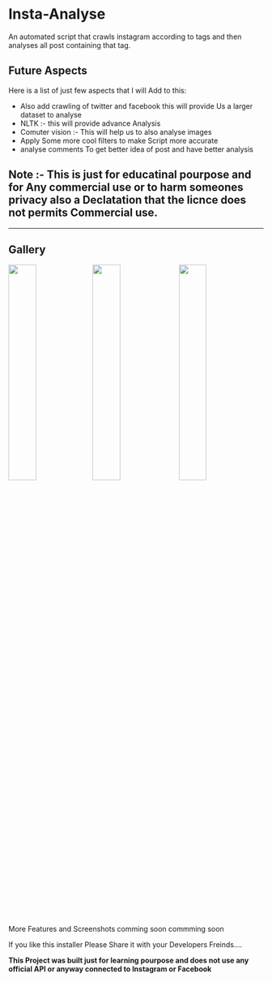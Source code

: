 # Insta-Analyse

An automated script that crawls instagram according to tags and then analyses
all post containing that tag.

## Future Aspects

Here is a list of just few aspects that I will Add to this:

- Also add crawling of twitter and facebook this will provide Us a larger
  dataset to analyse
- NLTK :- this will provide advance Analysis
- Comuter vision :- This will help us to also analyse images
- Apply Some more cool filters to make Script more accurate
- analyse comments To get better idea of post and have better analysis

## Note :- This is just for educatinal pourpose and for Any commercial use or to harm someones privacy also a Declatation that the licnce does not permits Commercial use.

---

## Gallery

<img src="https://git-images.myedukit.com/insta-analyse/1.png" width="33%"></img><img src="https://git-images.myedukit.com/insta-analyse/2.png" width="33%"></img>
<img src="https://git-images.myedukit.com/insta-analyse/3.png" width="33%"></img>

More Features and Screenshots comming soon commming soon

If you like this installer Please Share it with your Developers Freinds....

**This Project was built just for learning pourpose and does not use any
official API or anyway connected to Instagram or Facebook**
